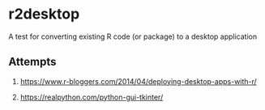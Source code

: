 # r2desktop
A test for converting existing R code (or package) to a desktop application

## Attempts
1. https://www.r-bloggers.com/2014/04/deploying-desktop-apps-with-r/ 

2. https://realpython.com/python-gui-tkinter/